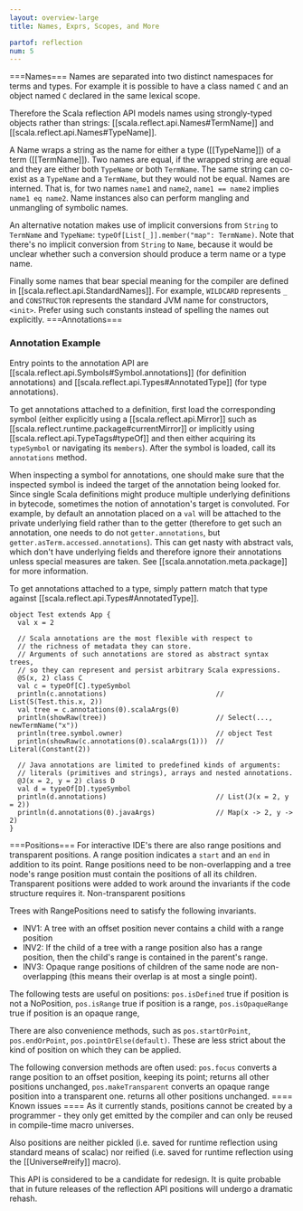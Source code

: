 ```yaml
---
layout: overview-large
title: Names, Exprs, Scopes, and More

partof: reflection
num: 5
---
```

===Names===
Names are separated into two distinct namespaces for terms and types. For example it is possible to have
a class named `C` and an object named `C` declared in the same lexical scope.

Therefore the Scala reflection API models names using strongly-typed objects rather than strings:
[[scala.reflect.api.Names#TermName]] and [[scala.reflect.api.Names#TypeName]].

A Name wraps a string as the name for either a type ([[TypeName]]) of a term ([[TermName]]).
Two names are equal, if the wrapped string are equal and they are either both `TypeName` or both `TermName`.
The same string can co-exist as a `TypeName` and a `TermName`, but they would not be equal.
Names are interned. That is, for two names `name1` and `name2`, `name1 == name2` implies `name1 eq name2`.
Name instances also can perform mangling and unmangling of symbolic names.



An alternative notation makes use of implicit conversions from `String` to `TermName` and `TypeName`:
`typeOf[List[_]].member("map": TermName)`. Note that there's no implicit conversion from `String` to `Name`,
because it would be unclear whether such a conversion should produce a term name or a type name.

Finally some names that bear special meaning for the compiler are defined in [[scala.reflect.api.StandardNames]].
For example, `WILDCARD` represents `_` and `CONSTRUCTOR` represents the standard JVM name for constructors, `<init>`.
Prefer using such constants instead of spelling the names out explicitly.
===Annotations===
### Annotation Example
 
Entry points to the annotation API are [[scala.reflect.api.Symbols#Symbol.annotations]] (for definition annotations) and [[scala.reflect.api.Types#AnnotatedType]] (for type annotations).
 
To get annotations attached to a definition, first load the corresponding symbol (either explicitly using a [[scala.reflect.api.Mirror]] such as [[scala.reflect.runtime.package#currentMirror]] or implicitly using [[scala.reflect.api.TypeTags#typeOf]] and then either acquiring its `typeSymbol` or navigating its `members`). After the symbol is loaded, call its `annotations` method.
 
When inspecting a symbol for annotations, one should make sure that the inspected symbol is indeed the target of the annotation being looked for. Since single Scala definitions might produce multiple underlying definitions in bytecode, sometimes the notion of annotation's target is convoluted. For example, by default an annotation placed on a `val` will be attached to the private underlying field rather than to the getter (therefore to get such an annotation, one needs to do not `getter.annotations`, but `getter.asTerm.accessed.annotations`). This can get nasty with abstract vals, which don't have underlying fields and therefore ignore their annotations unless special measures are taken. See [[scala.annotation.meta.package]] for more information.
 
To get annotations attached to a type, simply pattern match that type against [[scala.reflect.api.Types#AnnotatedType]].

    object Test extends App {
      val x = 2
    
      // Scala annotations are the most flexible with respect to
      // the richness of metadata they can store.
      // Arguments of such annotations are stored as abstract syntax trees,
      // so they can represent and persist arbitrary Scala expressions.
      @S(x, 2) class C
      val c = typeOf[C].typeSymbol
      println(c.annotations)                           // List(S(Test.this.x, 2))
      val tree = c.annotations(0).scalaArgs(0)
      println(showRaw(tree))                           // Select(..., newTermName("x"))
      println(tree.symbol.owner)                       // object Test
      println(showRaw(c.annotations(0).scalaArgs(1)))  // Literal(Constant(2))
    
      // Java annotations are limited to predefined kinds of arguments:
      // literals (primitives and strings), arrays and nested annotations.
      @J(x = 2, y = 2) class D
      val d = typeOf[D].typeSymbol
      println(d.annotations)                           // List(J(x = 2, y = 2))
      println(d.annotations(0).javaArgs)               // Map(x -> 2, y -> 2)
    }

===Positions===
For interactive IDE's there are also range positions and transparent positions. A range position indicates a `start` and an `end`
in addition to its point. Range positions need to be non-overlapping and a tree node's range position must contain
the positions of all its children. Transparent positions were added to work around the invariants if the code
structure requires it. Non-transparent positions 

Trees with RangePositions need to satisfy the following invariants.
 - INV1: A tree with an offset position never contains a child
       with a range position
 - INV2: If the child of a tree with a range position also has a range position,
       then the child's range is contained in the parent's range.
 - INV3: Opaque range positions of children of the same node are non-overlapping
       (this means their overlap is at most a single point).

The following tests are useful on positions:
 `pos.isDefined`     true if position is not a NoPosition,
 `pos.isRange`       true if position is a range,
 `pos.isOpaqueRange` true if position is an opaque range,

There are also convenience methods, such as
 `pos.startOrPoint`,
 `pos.endOrPoint`,
 `pos.pointOrElse(default)`.
These are less strict about the kind of position on which they can be applied.

The following conversion methods are often used:
 `pos.focus`           converts a range position to an offset position, keeping its point;
                       returns all other positions unchanged,
 `pos.makeTransparent` converts an opaque range position into a transparent one.
                       returns all other positions unchanged.
==== Known issues ====
As it currently stands, positions cannot be created by a programmer - they only get emitted by the compiler
and can only be reused in compile-time macro universes.

Also positions are neither pickled (i.e. saved for runtime reflection using standard means of scalac) nor
reified (i.e. saved for runtime reflection using the [[Universe#reify]] macro).

This API is considered to be a candidate for redesign. It is quite probable that in future releases of the reflection API
positions will undergo a dramatic rehash.

<!-- FROM ANNOTATIONS.SCALA
- *  Scala reflection supports:
- *    1. Annotations on definitions or types produced by the Scala compiler, i.e. subtypes of both
- *    [[scala.annotation.StaticAnnotation]] and [[scala.annotation.ClassfileAnnotation]] attached to program definitions or types
- *    (note: subclassing just [[scala.annotation.Annotation]] is not enough to have the corresponding
- *    metadata persisted for runtime reflection).
- *    1. Annotations on definitions produced by the Java compiler, i.e. subtypes of [[java.lang.annotation.Annotation]] -->

<!-- FROM ANNOTATIONS.SCALA
- *  First of all [[scala.reflect.api.Annotations#Annotation]] provides `tpe`, which describes the type of the annotation.
- *  Depending on the superclasses of `tpe`, there are two flavors of annotations.
- *
- *  When annotations that subclass of [[scala.annotation.StaticAnnotation]] (dubbed ''Scala annotations'') are compiled by the Scala compiler,
- *  the information about them is ''pickled'', i.e. stored in special attributes in class files. To the contrast,
- *  annotations subclassing [[scala.annotation.ClassfileAnnotation]] (called ''Java annotations'') are written to class files as Java annotations.
- *  This distinction is manifested in the contract of [[scala.reflect.api.Annotations#Annotation]], which exposes
- *  both `scalaArgs` and `javaArgs`.
- *
- *  For Scala annotations, arguments are stored in `scalaArgs` and `javaArgs` is empty. Arguments in
- *  `scalaArgs` are represented as typed trees. Note that these trees are not transformed by any phases
- *  following the type-checker.
- *
- *  For Java annotations, `scalaArgs` is empty and arguments are stored in `javaArgs`.
- *  In this case, unlike in Java, Scala reflection only provides a key-value store of type [[scala.collection.immutable.ListMap]] from [[scala.reflect.api.Names#Name]] to
- *  [[scala.reflect.api.Annotations#JavaArgument]] that describes the annotations. Instances of `JavaArgument`
- *  represent different kinds of Java annotation arguments: literals (primitive and string constants), arrays and nested annotations.
- *  One shoud match against [[scala.reflect.api.Annotations#LiteralArgument]], [[scala.reflect.api.Annotations#ArrayArgument]] and [[scala.reflect.api.Annotations#NestedArgument]]
- *  to analyze them. We acknowledge that this process can be made more convenient and created [[https://issues.scala-lang.org/browse/SI-6423 an issue]] in the issue tracker
- *  to discuss possible improvements and track progress. -->

  
<!-- FROM EXPRS.SCALA
- *  Thanks to using TreeCreators, exprs are essentially tree factories, capable of instantiating
- *  themselves in any universe and mirror. This is achieved by the `in` method, which performs
- *  migration of a given expression to another mirror. Migration means that all symbolic references
- *  to classes/objects/packages in the expression are re-resolved within the new mirror
- *  (typically using that mirror's classloader). Default universe of an expr is typically
- *  [[scala.reflect.runtime.package#universe]], default mirror is typically [[scala.reflect.runtime.package#currentMirror]].
- *
- *  Exprs can also be created manually, but then the burden of providing a TreeCreator lies on the programmer.
- *  However, on the one hand, manual creation is very rarely needed when working with runtime reflection,
- *  while, on the other hand, compile-time reflection via macros provides an easier way to instantiate exprs,
- *  described in [[scala.reflect.macros.Aliases]]. 
- *  === Known issues ===
- *
- *  Exprs are marked as serializable, but this functionality is not yet implemented.
- *  An issue tracker entry: [[https://issues.scala-lang.org/browse/SI-5919 https://issues.scala-lang.org/browse/SI-5919]]
- *  has been created to track the implementation of this feature. -->


<!-- FROM POSITIONS.SCALA, note: Hubert says this is wrong...
- *  - INV1: A tree with an offset position never contains a child
- *        with a range position
- *  - INV2: If the child of a tree with a range position also has a range position,
- *        then the child's range is contained in the parent's range.
- *  - INV3: Opaque range positions of children of the same node are non-overlapping
- *        (this means their overlap is at most a single point).
- *
- *  The following tests are useful on positions:
- *  `pos.isDefined`     true if position is not a NoPosition,
- *  `pos.isRange`       true if position is a range,
- *  `pos.isOpaqueRange` true if position is an opaque range,
- *
- *  There are also convenience methods, such as
- *  `pos.startOrPoint`,
- *  `pos.endOrPoint`,
- *  `pos.pointOrElse(default)`.
- *  These are less strict about the kind of position on which they can be applied.
- *
- *  The following conversion methods are often used:
- *  `pos.focus`           converts a range position to an offset position, keeping its point;
- *                        returns all other positions unchanged,
- *  `pos.makeTransparent` converts an opaque range position into a transparent one.
- *                        returns all other positions unchanged.
- *
- *  === Known issues ===
- *
- *  As it currently stands, positions cannot be created by a programmer - they only get emitted by the compiler
- *  and can only be reused in compile-time macro universes.
- *
- *  Also positions are neither pickled (i.e. saved for runtime reflection using standard means of scalac) nor
- *  reified (i.e. saved for runtime reflection using the [[scala.reflect.api.Universe#reify]] macro).
- *
- *  This API is considered to be a candidate for redesign. It is quite probable that in future releases of the reflection API
- *  positions will undergo a dramatic rehash.
 -->